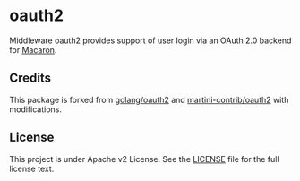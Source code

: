 oauth2
======

Middleware oauth2 provides support of user login via an OAuth 2.0 backend for [Macaron](https://github.com/Unknwon/macaron).

## Credits

This package is forked from [golang/oauth2](https://github.com/golang/oauth2) and [martini-contrib/oauth2](https://github.com/martini-contrib/oauth2) with modifications.

## License

This project is under Apache v2 License. See the [LICENSE](LICENSE) file for the full license text.
